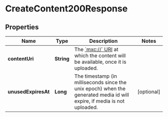 

# CreateContent200Response


## Properties

| Name | Type | Description | Notes |
|------------ | ------------- | ------------- | -------------|
|**contentUri** | **String** | The [&#x60;mxc://&#x60; URI](/client-server-api/#matrix-content-mxc-uris) at which the content will be available, once it is uploaded. |  |
|**unusedExpiresAt** | **Long** | The timestamp (in milliseconds since the unix epoch) when the generated media id will expire, if media is not uploaded. |  [optional] |



